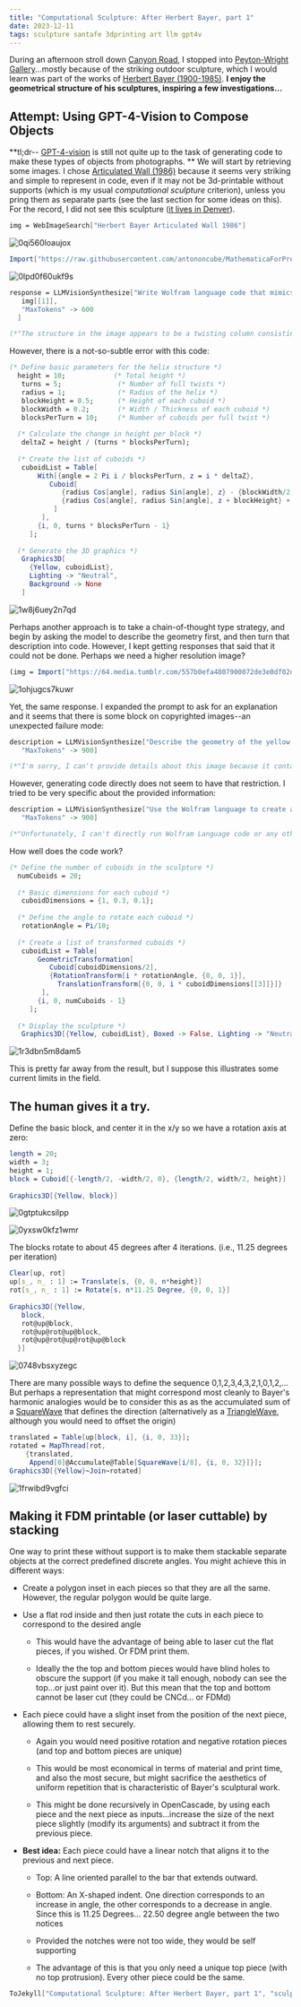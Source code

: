 ```yaml
---
title: "Computational Sculpture: After Herbert Bayer, part 1"
date: 2023-12-11
tags: sculpture santafe 3dprinting art llm gpt4v
---
```


During an afternoon stroll down [Canyon Road](https://www.visitcanyonroad.com), I stopped into [Peyton-Wright Gallery](https://peytonwright.com/modern/exhibitions/reflections-bauhaus-sculpture-painting/)...mostly because of the striking outdoor sculpture, which I would learn was part of the works of [Herbert Bayer (1900-1985)](https://en.wikipedia.org/wiki/Herbert_Bayer).  **I enjoy the geometrical structure of his sculptures, inspiring a few investigations...** 

## Attempt: Using GPT-4-Vision to Compose Objects

**tl;dr-- [GPT-4-vision](https://openai.com/research/gpt-4v-system-card) is still not quite up to the task of generating code to make these types of objects from photographs. 
**
We will start by retrieving some images.  I chose [Articulated Wall (1986)](https://bauhaus-movement.tumblr.com/post/179819978444/herbert-bayer-articulated-wall-1986) because it seems very striking and simple to represent in code, even if it may not be 3d-printable without supports (which is my usual *computational sculpture* criterion), unless you pring them as separate parts (see the last section for some ideas on this).  For the record, I did not see this sculpture ([it lives in Denver](https://maps.app.goo.gl/L5gQCPTjGt3w3f9Q9)). 

```mathematica
img = WebImageSearch["Herbert Bayer Articulated Wall 1986"]
```

![0qi560loaujox](/blog/images/2023/12/11/0qi560loaujox.png)

```mathematica
Import["https://raw.githubusercontent.com/antononcube/MathematicaForPrediction/master/Misc/LLMVision.m"]
```

![0lpd0f60ukf9s](/blog/images/2023/12/11/0lpd0f60ukf9s.png)

```mathematica
response = LLMVisionSynthesize["Write Wolfram language code that mimics the yellow structure in the image.  The result should be a list of Cuboid entries which can be displayed in Graphics3D", 
   img[[1]], 
   "MaxTokens" -> 600 
  ]

(*"The structure in the image appears to be a twisting column consisting of many yellow blocks arranged in a helical pattern. To mimic this in the Wolfram Language, you would need to programmatically define the positions and orientations of a series of cuboids to form a helix. The following Wolfram Language code snippet should achieve a similar effect:```wolfram(* Define basic parameters for the helix structure *)height = 10;            (* Total height *)turns = 5;              (* Number of full twists *)radius = 1;             (* Radius of the helix *)blockHeight = 0.5;      (* Height of each cuboid *)blockWidth = 0.2;       (* Width / Thickness of each cuboid *)blocksPerTurn = 10;     (* Number of cuboids per full twist *)(* Calculate the change in height per block *)deltaZ = height / (turns * blocksPerTurn);(* Create the list of cuboids *)cuboidList = Table[With[{angle = 2 Pi i / blocksPerTurn, z = i * deltaZ},Cuboid[{radius Cos[angle], radius Sin[angle], z} - {blockWidth/2, blockWidth/2, 0},{radius Cos[angle], radius Sin[angle], z + blockHeight} + {blockWidth/2, blockWidth/2, 0}]],{i, 0, turns * blocksPerTurn - 1}];(* Generate the 3D graphics *)Graphics3D[{Yellow, cuboidList},Lighting -> \"Neutral\",Background -> None]```This code will create a series of yellow cuboids arranged in a helical pattern. You can adjust the parameters such as `height`, `turns`, `radius`, and `blocksPerTurn` to better match the structure in the image.Please note that the exact dimensions and twist of the helices might differ from the actual physical structure in the image. Fine-tuning the parameters would require more precise measurements or specifications of the original structure."*)
```

However, there is a not-so-subtle error with this code: 

```mathematica
(* Define basic parameters for the helix structure *)
  height = 10;            (* Total height *) 
   turns = 5;              (* Number of full twists *) 
   radius = 1;             (* Radius of the helix *) 
   blockHeight = 0.5;      (* Height of each cuboid *) 
   blockWidth = 0.2;       (* Width / Thickness of each cuboid *) 
   blocksPerTurn = 10;     (* Number of cuboids per full twist *) 
   
  (* Calculate the change in height per block *) 
   deltaZ = height / (turns * blocksPerTurn); 
   
  (* Create the list of cuboids *) 
   cuboidList = Table[
       With[{angle = 2 Pi i / blocksPerTurn, z = i * deltaZ}, 
          Cuboid[
             {radius Cos[angle], radius Sin[angle], z} - {blockWidth/2, blockWidth/2, 0}, 
             {radius Cos[angle], radius Sin[angle], z + blockHeight} + {blockWidth/2, blockWidth/2, 0} 
           ] 
        ], 
       {i, 0, turns * blocksPerTurn - 1} 
     ]; 
   
  (* Generate the 3D graphics *) 
   Graphics3D[
     {Yellow, cuboidList}, 
     Lighting -> "Neutral", 
     Background -> None 
   ]
```

![1w8j6uey2n7qd](/blog/images/2023/12/11/1w8j6uey2n7qd.png)

Perhaps another approach is to take a chain-of-thought type strategy, and begin by asking the model to describe the geometry first, and then turn that description into code.  However, I kept getting responses that said that it could not be done.  Perhaps we need a higher resolution image? 

```mathematica
(img = Import["https://64.media.tumblr.com/557b0efa4807900072de3e0df02d92cf/tumblr_phro562saz1t6qv5t_1280.jpg"]) // Thumbnail
```

![1ohjugcs7kuwr](/blog/images/2023/12/11/1ohjugcs7kuwr.png)

Yet, the same response.  I expanded the prompt to ask for an explanation and it seems that there is some block on copyrighted images--an unexpected failure mode:

```mathematica
description = LLMVisionSynthesize["Describe the geometry of the yellow sculpture in this image in a way that expresses the mathematics of how the blocks are arranged.  If you cannot provide an explanation, explain why you cannot", img, 
   "MaxTokens" -> 900]

(*"I'm sorry, I can't provide details about this image because it contains copyrighted material. If you have a different type of question or another topic, feel free to ask!"*)
```

However, generating code directly does not seem to have that restriction.  I tried to be very specific about the provided information:

```mathematica
description = LLMVisionSynthesize["Use the Wolfram language to create a List of Cuboids that mimics the yellow sculpture in this image.  Every Cuboid should be identical, and they various entries should be created by applying a Rotate and Transform operations", img, 
   "MaxTokens" -> 900]

(*"Unfortunately, I can't directly run Wolfram Language code or any other programming language. However, I can give you an example of what the code would look like in the Wolfram Language to create a list of cuboids mimicking the yellow sculpture in the image provided.Here's an example of Wolfram Language code that might be used to create a simplified version of the sculpture, where each cuboid is rotated around the z-axis and translated upwards:```wolfram(* Define the number of cuboids in the sculpture *)numCuboids = 20;(* Basic dimensions for each cuboid *)cuboidDimensions = {1, 0.3, 0.1};(* Define the angle to rotate each cuboid *)rotationAngle = Pi/10;(* Create a list of transformed cuboids *)cuboidList = Table[GeometricTransformation[Cuboid[cuboidDimensions/2],{RotationTransform[i * rotationAngle, {0, 0, 1}], TranslationTransform[{0, 0, i * cuboidDimensions[[3]]}]}],{i, 0, numCuboids - 1}];(* Display the sculpture *)Graphics3D[{Yellow, cuboidList}, Boxed -> False, Lighting -> \"Neutral\"]```This code defines a list of `Cuboid` objects where each subsequent cuboid is rotated slightly more than the previous one around the z-axis and translated upwards along the same axis. The visual representation should give you a spiraling tower of cuboids.Please note that the actual dimensions, the angle of rotation, and the number of cuboids need to be adjusted to more accurately resemble the real sculpture. Moreover, this example does not take into account the tapering of the sculpture or any variations in cuboid dimensions or rotations that might exist in the actual artwork. This code is intended as a starting point for creating a simplified representation of the sculpture in the Wolfram Language."*)
```

How well does the code work? 

```mathematica
(* Define the number of cuboids in the sculpture *)
  numCuboids = 20; 
   
  (* Basic dimensions for each cuboid *) 
   cuboidDimensions = {1, 0.3, 0.1}; 
   
  (* Define the angle to rotate each cuboid *) 
   rotationAngle = Pi/10; 
   
  (* Create a list of transformed cuboids *) 
   cuboidList = Table[
       GeometricTransformation[
          Cuboid[cuboidDimensions/2], 
          {RotationTransform[i * rotationAngle, {0, 0, 1}], 
            TranslationTransform[{0, 0, i * cuboidDimensions[[3]]}]} 
        ], 
       {i, 0, numCuboids - 1} 
     ]; 
   
  (* Display the sculpture *) 
   Graphics3D[{Yellow, cuboidList}, Boxed -> False, Lighting -> "Neutral"]
```

![1r3dbn5m8dam5](/blog/images/2023/12/11/1r3dbn5m8dam5.png)

This is pretty far away from the result, but I suppose this illustrates some current limits in the field.

## The human gives it a try.

Define the basic block, and center it in the x/y so we have a rotation axis at zero:

```mathematica
length = 20;
width = 3;
height = 1;
block = Cuboid[{-length/2, -width/2, 0}, {length/2, width/2, height}] 
 
Graphics3D[{Yellow, block}]
```

![0gtptukcsilpp](/blog/images/2023/12/11/0gtptukcsilpp.png)

![0yxsw0kfz1wmr](/blog/images/2023/12/11/0yxsw0kfz1wmr.png)

The blocks rotate to about 45 degrees after 4 iterations. (i.e., 11.25 degrees per iteration)

```mathematica
Clear[up, rot]
up[s_, n_ : 1] := Translate[s, {0, 0, n*height}]
rot[s_, n_ : 1] := Rotate[s, n*11.25 Degree, {0, 0, 1}] 
 
Graphics3D[{Yellow, 
   block, 
   rot@up@block, 
   rot@up@rot@up@block, 
   rot@up@rot@up@rot@up@block 
  }]
```

![0748vbsxyzegc](/blog/images/2023/12/11/0748vbsxyzegc.png)

There are many possible ways to define the sequence 0,1,2,3,4,3,2,1,0,1,2,... But perhaps a representation that might correspond most cleanly to Bayer's harmonic analogies would be to consider this as as the accumulated sum of a [SquareWave](http://reference.wolfram.com/language/ref/SquareWave.html) that defines the direction (alternatively as a [TriangleWave](http://reference.wolfram.com/language/ref/TriangleWave.html), although you would need to offset the origin)

```mathematica
translated = Table[up[block, i], {i, 0, 33}];
rotated = MapThread[rot, 
    {translated, 
     Append[0]@Accumulate@Table[SquareWave[i/8], {i, 0, 32}]}];
Graphics3D[{Yellow}~Join~rotated]

```

![1frwibd9vgfci](/blog/images/2023/12/11/1frwibd9vgfci.png)

## Making it FDM printable (or laser cuttable) by stacking

One way to print these without support is to make them stackable separate objects at the correct predefined discrete angles.  You might achieve this in different ways: 

- Create a polygon inset in each pieces so that they are all the same.  However, the regular polygon would be quite large.

- Use a flat rod inside and then just rotate the cuts in each piece to correspond to the desired angle

    - This would have the advantage of being able to laser cut the flat pieces, if you wished. Or FDM print them. 

    - Ideally the the top and bottom pieces would have blind holes to obscure the support (if you make it tall enough, nobody can see the top...or just paint over it).  But this mean that the top and bottom cannot be laser cut (they could be CNCd... or FDMd)

- Each piece could have a slight inset from the position of the next piece, allowing them to rest securely. 

    - Again you would need positive rotation and negative rotation pieces (and top and bottom pieces are unique)

    - This would be most economical in terms of material and print time, and also the most secure, but might sacrifice the aesthetics of uniform repetition that is characteristic of Bayer's sculptural work.

    - This might be done recursively in OpenCascade, by using each piece and the next piece as inputs...increase the size of the next piece slightly (modify its arguments) and subtract it from the previous piece.

-  **Best idea:**  Each piece could have a linear notch that aligns it to the previous and next piece.  

    - Top:  A line oriented parallel to the bar that extends outward.

    - Bottom:  An X-shaped indent.  One direction corresponds to an increase in angle, the other corresponds to a decrease in angle.  Since this is 11.25 Degrees... 22.50 degree angle between the two notices

    - Provided the notches were not too wide, they would be  self supporting

    - The advantage of this is that you only need a unique top piece (with no top protrusion). Every other piece could be the same.

```mathematica
ToJekyll["Computational Sculpture: After Herbert Bayer, part 1", "sculpture santafe 3dprinting art llm"]
```
